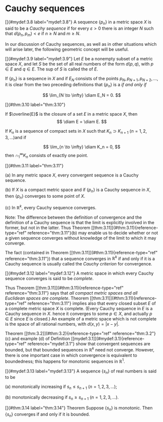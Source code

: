 # Cauchy sequences

<!-- ::: mydef -->
[]{#mydef:3.8 label="mydef:3.8"} A sequence $\{p_n\}$ in a metric space
$X$ is said to be a *Cauchy sequence* if for every $\varepsilon > 0$
there is an integer $N$ such that $d(p_n, p_m) <e$ if $n \geq N$ and
$m \geq N$.
<!-- ::: -->

In our discussion of Cauchy sequences, as well as in other situations
which will arise later, the following geometric concept will be useful.

<!-- ::: mydef -->
[]{#mydef:3.9 label="mydef:3.9"} Let $E$ be a nonempty subset of a
metric space $X$, and let $S$ be the set of all real numbers of the form
$d(p, q)$, with $p \in E$ and $q \in E$. The sup of $S$ is called the of
$E$.
<!-- ::: -->

If $\{p_n\}$ is a sequence in $X$ and if $E_N$ consists of the
points $p_N, p_{N+1}, p_{N+2},\dots$, it is clear from the two preceding
definitions that $\{p_n\}$ is a *if and only if*


$$
\lim_{N \to \infty} \diam E_N = 0.
$$


<!-- ::: thm -->
[]{#thm:3.10 label="thm:3.10"}

<!-- ::: asparaenum -->
If $\overline{E}$ is the closure of a set $E$ in a metric space $X$,
then 
$$
\diam E = \diam E.
$$


If $K_n$ is a sequence of compact sets in $X$ such that
$K_n \supset K_{n+1}$ $(n=1,2,3,...)$and if

$$
\lim_{n \to \infty} \diam K_n = 0,
$$
 then $\cap_1^\infty K_n$ consists
of exactly one point.
<!-- ::: -->
<!-- ::: -->

<!-- ::: thm -->
[]{#thm:3.11 label="thm:3.11"}

(a) In any metric space $X$, every convergent sequence is a Cauchy
    sequence.

(b) If $X$ is a compact metric space and if $\{p_n\}$ is a Cauchy
    sequence in $X$, then $\{p_n\}$ converges to some point of
    $X$.

(c) In $\mathbb{R}^{k}$, every Cauchy sequence converges.
<!-- ::: -->

Note: The difference between the definition of convergence and the
definition of a Cauchy sequence is that the limit is explicitly involved
in the former, but not in the latter. Thus Theorem
\[\[thm:3.11\]](#thm:3.11){reference-type="ref" reference="thm:3.11"}(b)
may enable us to decide whether or not a given sequence converges
without knowledge of the limit to which it may converge.

The fact (contained in Theorem
\[\[thm:3.11\]](#thm:3.11){reference-type="ref" reference="thm:3.11"})
that a sequence converges in $\mathbb{R}^{k}$ if and only if it is a Cauchy
sequence is usually called the *Cauchy criterion* for convergence.

<!-- ::: mydef -->
[]{#mydef:3.12 label="mydef:3.12"} A metric space in which every Cauchy
sequence converges is said to be *complete*.
<!-- ::: -->

Thus Theorem \[\[thm:3.11\]](#thm:3.11){reference-type="ref"
reference="thm:3.11"} says that *all compact metric spaces and all
Euclidean spaces are complete*. Theorem
\[\[thm:3.11\]](#thm:3.11){reference-type="ref" reference="thm:3.11"}
implies also that every closed subset $E$ of a complete metric space $X$
is complete. (Every Cauchy sequence in $E$ is a Cauchy sequence in $X$.
hence it converges to some $p \in X$, and actually $p \in E$ since $E$
is closed.) An example of a metric space which is not complete is the
space of all rational numbers, with $d(x, y) = |x - y|$.

Theorem \[\[thm:3.2\]](#thm:3.2){reference-type="ref"
reference="thm:3.2"}(c) and example (d) of Definition
\[\[mydef:3.1\]](#mydef:3.1){reference-type="ref" reference="mydef:3.1"}
show that convergent sequences are bounded, but that bounded sequences
in $\mathbb{R}^{k}$ need not converge. However, there is one important case in
which convergence is equivalent to boundedness; this happens for
monotonic sequences in $\mathbb{R}^{1}$.

<!-- ::: mydef -->
[]{#mydef:3.13 label="mydef:3.13"} A sequence $\{s_n\}$ of real
numbers is said to be

(a) monotonically increasing if $s_n \leq s_{n+1}$ $(n=1,2,3,...)$;

(b) monotonically decreasing if $s_n \geq s_{n+1}$ $(n=1,2,3,...)$.
<!-- ::: -->

<!-- ::: thm -->
[]{#thm:3.14 label="thm:3.14"} Theorem Suppose $\{s_n\}$ is
monotonic. Then $\{s_n\}$ converges if and only if it is bounded.
<!-- ::: -->
